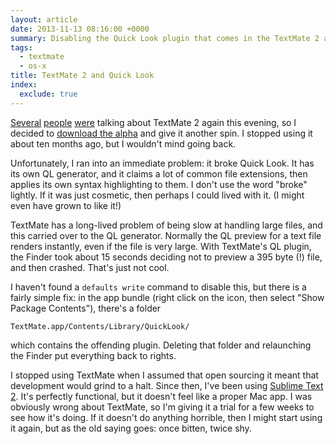 ```yaml
---
layout: article
date: 2013-11-13 08:16:00 +0000
summary: Disabling the Quick Look plugin that comes in the TextMate 2 alpha.
tags:
  - textmate
  - os-x
title: TextMate 2 and Quick Look
index:
  exclude: true
---
```


[Several][1] [people][2] [were][3] talking about TextMate 2 again this evening, so I decided to [download the alpha][4] and give it another spin.
I stopped using it about ten months ago, but I wouldn't mind going back.

Unfortunately, I ran into an immediate problem: it broke Quick Look.
It has its own QL generator, and it claims a lot of common file extensions, then applies its own syntax highlighting to them.
I don't use the word "broke" lightly.
If it was just cosmetic, then perhaps I could lived with it.
(I might even have grown to like it!)

TextMate has a long-lived problem of being slow at handling large files, and this carried over to the QL generator.
Normally the QL preview for a text file renders instantly, even if the file is very large.
With TextMate's QL plugin, the Finder took about 15&nbsp;seconds deciding not to preview a 395&nbsp;byte (!) file, and then crashed.
That's just not cool.

I haven't found a `defaults write` command to disable this, but there is a fairly simple fix: in the app bundle (right click on the icon, then select "Show Package Contents"), there's a folder

```
TextMate.app/Contents/Library/QuickLook/
```

which contains the offending plugin.
Deleting that folder and relaunching the Finder put everything back to rights.

I stopped using TextMate when I assumed that open sourcing it meant that development would grind to a halt.
Since then, I've been using [Sublime Text 2][subl].
It's perfectly functional, but it doesn't feel like a proper Mac app.
I was obviously wrong about TextMate, so I'm giving it a trial for a few weeks to see how it's doing.
If it doesn't do anything horrible, then I might start using it again, but as the old saying goes: once bitten, twice shy.

[subl]: http://www.sublimetext.com

[1]: http://www.marco.org/2013/11/12/textmate2-status
[2]: http://www.hiltmon.com/blog/2013/11/09/textmate-2-basics/
[3]: http://blog.macromates.com/2013/2-0-status-and-faq/
[4]: http://blog.macromates.com/2013/2-0-status-and-faq/
